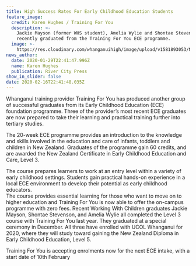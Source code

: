 ```yaml
---
title: High Success Rates For Early Childhood Education Students
feature_image:
  credit: Karen Hughes / Training For You
  description: >-
    Jackie Mayson (former WHS student), Amelia Wylie and Shontae Stevenson have
    recently graduated from the Training For You ECE programme.
  image: >-
    https://res.cloudinary.com/whanganuihigh/image/upload/v1581893053/News/Jackie_Mayson_ex._RCP_30.1.20.jpg
news_author:
  date: 2020-01-29T22:41:47.996Z
  name: Karen Hughes
  publication: River City Press
show_in_slider: false
date: 2020-02-16T22:41:48.035Z
---
```

Whanganui training provider Training For You has produced another group of successful graduates from its Early Childhood Education (ECE) foundation programme. Three of the provider’s most recent ECE graduates are now prepared to take their learning and practical training further into tertiary studies.

The 20-week ECE programme provides an introduction to the knowledge and skills involved in the education and care of infants, toddlers and children in New Zealand.  Graduates of the programme gain 60 credits, and are awarded the New Zealand Certificate in Early Childhood Education and Care, Level 3.

The course prepares learners to work at an entry level within a variety of early childhood settings. Students gain practical hands-on experience in a local ECE environment to develop their potential as early childhood educators.  
The course provides essential learning for those who want to move on to higher education and Training For You is now able to offer the on-campus programme with zero fees.
Recent Working With Children graduates Jackie Mayson, Shontae Stevenson, and Amelia Wylie all completed the Level 3 course with Training For You last year. They graduated at a special ceremony in December.  All three have enrolled with UCOL Whanganui for 2020, where they will study toward gaining the New Zealand Diploma in Early Childhood Education, Level 5.

Training For You is accepting enrolments now for the next ECE intake, with a start date of 10th February
